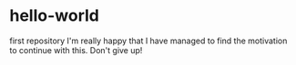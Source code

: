 # hello-world
first repository 
I'm really happy that I have managed to find the motivation to continue with this. Don't give up!

